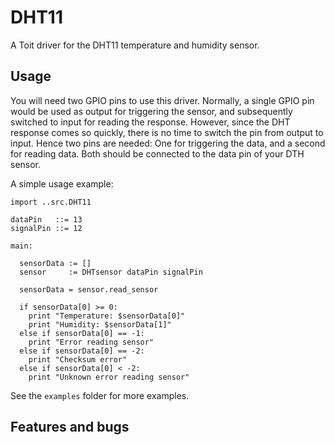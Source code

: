 # DHT11

A Toit driver for the DHT11 temperature and humidity sensor.

## Usage

You will need two GPIO pins to use this driver. Normally, a single 
GPIO pin would be used as output for triggering the sensor, 
and subsequently switched to input for reading the response.
However, since the DHT response comes so quickly, there is no time to
switch the pin from output to input. Hence two pins are needed: One
for triggering the data, and a second for reading data.
Both should be connected to the data pin of your DTH sensor.

A simple usage example:

```
import ..src.DHT11

dataPin   ::= 13
signalPin ::= 12

main:

  sensorData := []
  sensor     := DHTsensor dataPin signalPin

  sensorData = sensor.read_sensor

  if sensorData[0] >= 0:
    print "Temperature: $sensorData[0]"
    print "Humidity: $sensorData[1]"
  else if sensorData[0] == -1:
    print "Error reading sensor"
  else if sensorData[0] == -2:
    print "Checksum error"
  else if sensorData[0] < -2:
    print "Unknown error reading sensor"
```

See the `examples` folder for more examples.

## Features and bugs

[tracker]: https://github.com/nilwes/DHT11/issues
